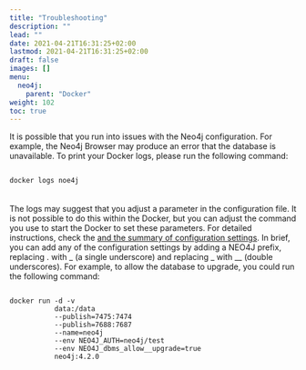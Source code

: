 ```yaml
---
title: "Troubleshooting"
description: ""
lead: ""
date: 2021-04-21T16:31:25+02:00
lastmod: 2021-04-21T16:31:25+02:00
draft: false
images: []
menu: 
  neo4j:
    parent: "Docker"
weight: 102
toc: true
---
```


It is possible that you run into issues with the Neo4j configuration. 
For example, the Neo4j Browser may produce an error that the database is unavailable. To print your Docker logs, please run the following command:

<code>
docker logs noe4j
</code>
<br><br>
The logs may suggest that you adjust a parameter in the configuration file. It is not possible to do this within the Docker, but you can adjust the command you use to start the Docker to set these parameters. For detailed instructions, check the <a href="https://neo4j.com/docs/operations-manual/current/docker/configuration/#docker-neo4j-configuration"Neo4j Docker manual</a> and <a href="https://neo4j.com/docs/operations-manual/current/reference/configuration-settings/#configuration-settings">the summary of configuration settings</a>. In brief, you can add any of the configuration settings by adding a NEO4J prefix, replacing . with _ (a single underscore) and replacing _ with __ (double underscores). For example, to allow the database to upgrade, you could run the following command:

<pre><code>
docker run -d -v 
           data:/data 
           --publish=7475:7474 
           --publish=7688:7687
           --name=neo4j 
           --env NEO4J_AUTH=neo4j/test 
           --env NEO4J_dbms_allow__upgrade=true
           neo4j:4.2.0
</pre></code>
